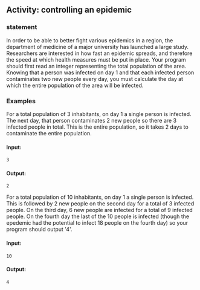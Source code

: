 ## Activity: controlling an epidemic

### statement
In order to be able to better fight various epidemics in a region, the department of medicine of a major university has launched a large study. Researchers are interested in how fast an epidemic spreads, and therefore the speed at which health measures must be put in place. Your program should first read an integer representing the total population of the area. Knowing that a person was infected on day 1 and that each infected person contaminates two new people every day, you must calculate the day at which the entire population of the area will be infected.

### Examples

For a total population of 3 inhabitants, on day 1 a single person is infected. The next day, that person contaminates 2 new people so there are 3 infected people in total. This is the entire population, so it takes 2 days to contaminate the entire population.

#### Input:

    3

#### Output:

    2

For a total population of 10 inhabitants, on day 1 a single person is infected. This is followed by 2 new people on the second day for a total of 3 infected people. On the third day, 6 new people are infected for a total of 9 infected people. On the fourth day the last of the 10 people is infected (though the epedemic had the potential to infect 18 people on the fourth day) so your program should output '4'.

#### Input:

    10

#### Output:

    4


